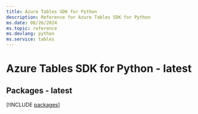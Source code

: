 ```yaml
---
title: Azure Tables SDK for Python
description: Reference for Azure Tables SDK for Python
ms.date: 08/26/2024
ms.topic: reference
ms.devlang: python
ms.service: tables
---
```

# Azure Tables SDK for Python - latest
## Packages - latest
[!INCLUDE [packages](tables-index.md)]